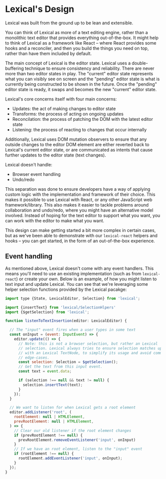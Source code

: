 # Lexical's Design

Lexical was built from the ground up to be lean and extensible.

You can think of Lexical as more of a text editing engine, rather than a monolithic text
editor that provides everything out-of-the-box. It might help to think of Lexical as
a framework like React – where React provides some hooks and a reconciler, and then you
build the things you need on top, rather than have them included by default.

The main concept of Lexical is the editor state. Lexical uses a double-buffering technique
to ensure consistency and reliability. There are never more than two editor states in play.
The "current" editor state represents what you can visibly see on screen and the "pending"
editor state is what is currently being constructed to be shown in the future. Once the
"pending" editor state is ready, it swaps and becomes the new "current" editor state.

Lexical's core concerns itself with four main concerns:

- Updates: the act of making changes to editor state
- Transforms: the process of acting on ongoing updates
- Reconcilation: the process of patching the DOM with the latest editor state
- Listening: the process of reacting to changes that occur internally

Additionally, Lexical uses DOM mutation observers to ensure that any outside changes to
the editor DOM element are either reverted back to Lexical's current editor state, or are
communicated as intents that cause further updates to the editor state (text changes).

Lexical doesn't handle:

- Browser event handling
- Undo/redo

This separation was done to ensure developers have a way of applying custom logic with the
implementation and framework of their choice. This makes it possible to use Lexical with
React, or any other JavaScript web framework/library. This also makes it easier to tackle
problems around collaboration and undo/redo, where you might have an alternative model involved.
Instead of hoping for the text editor to support what you want, you can work with the editor
to make what you want.

This design can make getting started a bit more complex in certain cases, but as we've been
able to demonstrate with our `lexical-react` helpers and hooks – you can get started, in the
form of an out-of-the-box experience.

## Event handling

As mentioned above, Lexical doesn't come with any event handlers. This means you'll need to use
an existing implementation (such as from `lexical-react`) or create your own. Below is an example,
of how you might listen to text input and update Lexical. You can see that we're leveraging some
helper selection functions provided by the Lexical pacakge:

```js
import type {State, LexicalEditor, Selection} from 'lexical';

import {insertText} from 'lexical/SelectionHlpers'
import {$getSelection} from 'lexical';

function listenToTextInsertion(editor: LexicalEditor) {

  // The "input" event fires when a user types in some text
  const onInput = (event: InputEvent) => {
    editor.update(() => {
      // Note: this is not a browser selection, but rather an Lexical
      // selection. Lexical always tries to ensure selection matches up
      // with an Lexical TextNode, to simplify its usage and avoid common
      // edge-cases.
      const selection: Selection = $getSelection();
      // Get the text from this input event.
      const text = event.data;

      if (selection !== null && text != null) {
        selection.insertText(text);
      }
    });
  }

  // We want to listen for when Lexical gets a root element
  editor.addListener('root', (
    rootElement: null | HTMLElement,
    prevRootElement: null | HTMLElement,
  ) => {
    // Clear our old listener if the root element changes
    if (prevRootElement !== null) {
      prevRootElement.removeEventListener('input', onInput)
    }
    // If we have an root element, listen to the "input" event
    if (rootElement !== null) {
      rootElement.addEventListener('input', onInput);
    }
  });
}
```